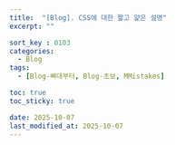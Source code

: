 ```yaml
---
title:  "[Blog]. CSS에 대한 짧고 얉은 설명"
excerpt: ""

sort_key : 0103
categories:
  - Blog
tags:
  - [Blog-뼈대부터, Blog-초보, MMistakes]

toc: true
toc_sticky: true

date: 2025-10-07
last_modified_at: 2025-10-07
---
```

